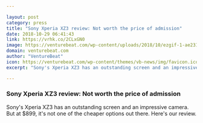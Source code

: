 ```yaml
---

layout: post
category: press
title: "Sony Xperia XZ3 review: Not worth the price of admission"
date: 2018-10-29 06:41:43
link: https://vrhk.co/2CLxGN0
image: https://venturebeat.com/wp-content/uploads/2018/10/ezgif-1-ae231b92aa01.gif?fit=600%2C338&strip=all
domain: venturebeat.com
author: "VentureBeat"
icon: https://venturebeat.com/wp-content/themes/vb-news/img/favicon.ico
excerpt: "Sony's Xperia XZ3 has an outstanding screen and an impressive camera. But at $899, it's not one of the cheaper options out there. Here's our review."

---
```


### Sony Xperia XZ3 review: Not worth the price of admission

Sony's Xperia XZ3 has an outstanding screen and an impressive camera. But at $899, it's not one of the cheaper options out there. Here's our review.